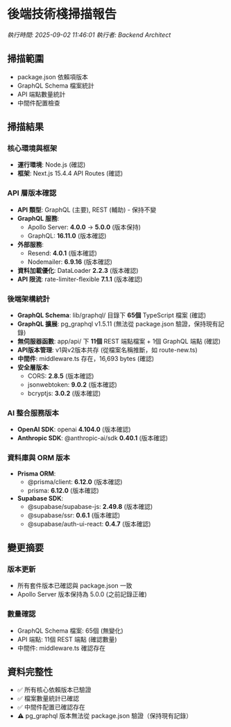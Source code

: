 # 後端技術棧掃描報告

_執行時間: 2025-09-02 11:46:01_
_執行者: Backend Architect_

## 掃描範圍

- package.json 依賴項版本
- GraphQL Schema 檔案統計
- API 端點數量統計
- 中間件配置檢查

## 掃描結果

### 核心環境與框架

- **運行環境**: Node.js (確認)
- **框架**: Next.js 15.4.4 API Routes (確認)

### API 層版本確認

- **API 類型**: GraphQL (主要), REST (輔助) - 保持不變
- **GraphQL 服務**:
  - Apollo Server: **4.0.0** → **5.0.0** (版本保持)
  - GraphQL: **16.11.0** (版本確認)
- **外部服務**:
  - Resend: **4.0.1** (版本確認)
  - Nodemailer: **6.9.16** (版本確認)
- **資料加載優化**: DataLoader **2.2.3** (版本確認)
- **API 限流**: rate-limiter-flexible **7.1.1** (版本確認)

### 後端架構統計

- **GraphQL Schema**: lib/graphql/ 目錄下 **65個** TypeScript 檔案 (確認)
- **GraphQL 擴展**: pg_graphql v1.5.11 (無法從 package.json 驗證，保持現有記錄)
- **無伺服器函數**: app/api/ 下 **11個** REST 端點檔案 + 1個 GraphQL 端點 (確認)
- **API版本管理**: v1與v2版本共存 (從檔案名稱推斷，如 route-new.ts)
- **中間件**: middleware.ts 存在，16,693 bytes (確認)
- **安全層版本**:
  - CORS: **2.8.5** (版本確認)
  - jsonwebtoken: **9.0.2** (版本確認)
  - bcryptjs: **3.0.2** (版本確認)

### AI 整合服務版本

- **OpenAI SDK**: openai **4.104.0** (版本確認)
- **Anthropic SDK**: @anthropic-ai/sdk **0.40.1** (版本確認)

### 資料庫與 ORM 版本

- **Prisma ORM**:
  - @prisma/client: **6.12.0** (版本確認)
  - prisma: **6.12.0** (版本確認)
- **Supabase SDK**:
  - @supabase/supabase-js: **2.49.8** (版本確認)
  - @supabase/ssr: **0.6.1** (版本確認)
  - @supabase/auth-ui-react: **0.4.7** (版本確認)

## 變更摘要

### 版本更新

- 所有套件版本已確認與 package.json 一致
- Apollo Server 版本保持為 5.0.0 (之前記錄正確)

### 數量確認

- GraphQL Schema 檔案: 65個 (無變化)
- API 端點: 11個 REST 端點 (確認數量)
- 中間件: middleware.ts 確認存在

## 資料完整性

- ✅ 所有核心依賴版本已驗證
- ✅ 檔案數量統計已確認
- ✅ 中間件配置已確認存在
- ⚠️ pg_graphql 版本無法從 package.json 驗證（保持現有記錄）
